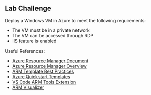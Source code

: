 ## Lab Challenge

Deploy a Windows VM in Azure to meet the following requirements:

* The VM must be in a private network
* The VM can be accessed through RDP
* IIS feature is enabled 

Useful References:

* [Azure Resource Manager Document](https://docs.microsoft.com/en-us/azure/azure-resource-manager/)
* [Azure Resource Manager Overview](https://docs.microsoft.com/en-us/azure/azure-resource-manager/templates/overview)
* [ARM Template Best Practices](https://docs.microsoft.com/en-us/azure/azure-resource-manager/templates/template-best-practices)
* [Azure Quickstart Templates](https://azure.microsoft.com/en-us/resources/templates/)
* [VS Code ARM Tools Extension](https://marketplace.visualstudio.com/items?itemName=msazurermtools.azurerm-vscode-tools)
* [ARM Visualizer](http://armviz.io/)

